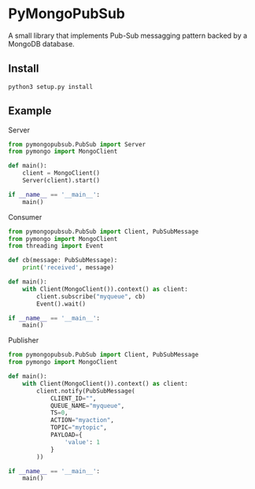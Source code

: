 # PyMongoPubSub

A small library that implements Pub-Sub messagging pattern backed by a MongoDB database.


## Install

```shell
python3 setup.py install
```

## Example

Server

```python
from pymongopubsub.PubSub import Server
from pymongo import MongoClient

def main():
    client = MongoClient()
    Server(client).start()

if __name__ == '__main__':
    main()
```

Consumer

```python
from pymongopubsub.PubSub import Client, PubSubMessage
from pymongo import MongoClient
from threading import Event

def cb(message: PubSubMessage):
    print('received', message)

def main():
    with Client(MongoClient()).context() as client:
        client.subscribe("myqueue", cb)
        Event().wait()

if __name__ == '__main__':
    main()
```

Publisher

```python
from pymongopubsub.PubSub import Client, PubSubMessage
from pymongo import MongoClient

def main():
    with Client(MongoClient()).context() as client:
        client.notify(PubSubMessage(
            CLIENT_ID="",
            QUEUE_NAME="myqueue",
            TS=0,
            ACTION="myaction",
            TOPIC="mytopic",
            PAYLOAD={
                'value': 1
            }
        ))

if __name__ == '__main__':
    main()
```